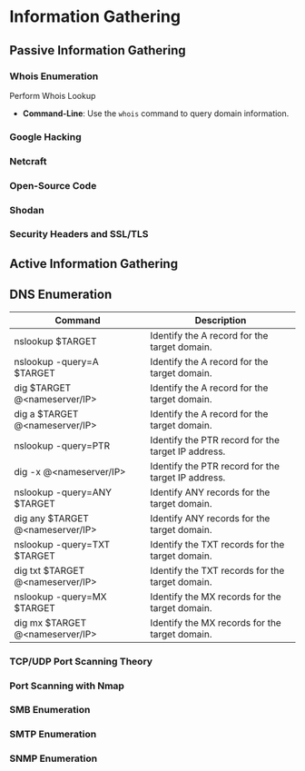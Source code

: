 # Information Gathering

## Passive Information Gathering

### Whois Enumeration

Perform Whois Lookup

* **Command-Line**: Use the `whois` command to query domain information.

### Google Hacking

### Netcraft

### Open-Source Code

### Shodan

### Security Headers and SSL/TLS

## Active Information Gathering

## **DNS Enumeration** <a href="#dns-enumeration" id="dns-enumeration"></a>

| Command                           | Description                                        |
| --------------------------------- | -------------------------------------------------- |
| nslookup $TARGET                  | Identify the A record for the target domain.       |
| nslookup -query=A $TARGET         | Identify the A record for the target domain.       |
| dig $TARGET @\<nameserver/IP>     | Identify the A record for the target domain.       |
| dig a $TARGET @\<nameserver/IP>   | Identify the A record for the target domain.       |
| nslookup -query=PTR               | Identify the PTR record for the target IP address. |
| dig -x @\<nameserver/IP>          | Identify the PTR record for the target IP address. |
| nslookup -query=ANY $TARGET       | Identify ANY records for the target domain.        |
| dig any $TARGET @\<nameserver/IP> | Identify ANY records for the target domain.        |
| nslookup -query=TXT $TARGET       | Identify the TXT records for the target domain.    |
| dig txt $TARGET @\<nameserver/IP> | Identify the TXT records for the target domain.    |
| nslookup -query=MX $TARGET        | Identify the MX records for the target domain.     |
| dig mx $TARGET @\<nameserver/IP>  | Identify the MX records for the target domain.     |

### TCP/UDP Port Scanning Theory

### Port Scanning with Nmap

### SMB Enumeration

### SMTP Enumeration

### SNMP Enumeration

